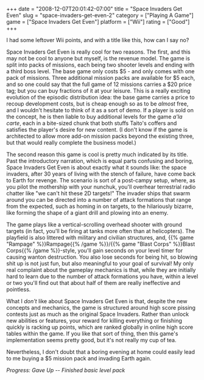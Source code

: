 +++
date = "2008-12-07T20:01:42-07:00"
title = "Space Invaders Get Even"
slug = "space-invaders-get-even-2"
category = ["Playing A Game"]
game = ["Space Invaders Get Even"]
platform = ["Wii"]
rating = ["Good"]
+++

I had some leftover Wii points, and with a title like this, how can I say no?

Space Invaders Get Even is really cool for two reasons.  The first, and this may not be cool to anyone but myself, is the revenue model.  The game is split into packs of missions, each being two shooter levels and ending with a third boss level.  The base game only costs $5 - and only comes with one pack of missions.  Three additional mission packs are available for $5 each, and so one could say that the full game of 12 missions carries a $20 price tag; but you can buy fractions of it at your leisure.  This is a really exciting evolution of the episodic distribution idea: the base game carries a price to recoup development costs, but is cheap enough so as to be <i>almost</i> free, and I wouldn't hesitate to think of it as a sort of demo.  If a player is sold on the concept, he is then liable to buy additional levels for the game <i>a'la carte</i>, each in a bite-sized chunk that both stuffs Taito's coffers and satisfies the player's desire for new content.  (I don't know if the game is architected to allow more add-on mission packs beyond the existing three, but that would really complete the business model.)

The second reason this game is cool is pretty much indicated by its title.  Past the introductory narration, which is equal parts confusing and boring, Space Invaders Get Even is about exactly what it sounds like: the space invaders, after 30 years of living with the stench of failure, have come back to Earth for revenge.  The scenario is sort of a post-campy setup, where, as you pilot the mothership with your nunchuk, you'll overhear terrestrial radio chatter like "we can't hit these 2D targets!"  The invader ships that swarm around you can be directed into a number of attack formations that range from the expected, such as homing in on targets, to the hilariously bizarre, like forming the shape of a giant drill and plowing into an enemy.

The game plays like a vertical-scrolling overhead shooter with ground targets (in fact, you'll be firing at tanks more often than at helicopters).  The playfield is also littered with military and civilian structures, and, {{% game "Rampage" %}}Rampage{{% /game %}}/{{% game "Blast Corps" %}}Blast Corps{{% /game %}}-style, you'll gain seconds on your level timer for causing wanton destruction.  You also lose seconds for being hit, so blowing shit up is not just fun, but also meaningful to your goal of survival!  My only real complaint about the gameplay mechanics is that, while they are initially hard to learn due to the number of attack formations you have, within a level or two you'll find out that about half of them are really ineffective and pointless.

What I <i>don't</i> like about Space Invaders Get Even is that, despite the new concepts and mechanics, the game is structured around high score pissing contests just as much as the original Space Invaders.  Rather than unlock new abilities or features, your reward for killing everything or finishing quickly is racking up points, which are ranked globally in online high score tables within the game.  If you like that sort of thing, then this game's implementation seems pretty good, but it's not really my cup of tea.

Nevertheless, I don't doubt that a boring evening at home could easily lead to me buying a $5 mission pack and invading Earth again.

<i>Progress: Gave Up -- Finished basic level pack</i>